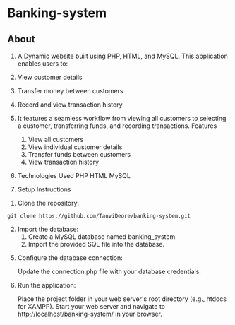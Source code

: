 # Banking-system

## About

1) A Dynamic website built using PHP, HTML, and MySQL. This application enables users to:
  1) View customer details
  2) Transfer money between customers
  3) Record and view transaction history

2) It features a seamless workflow from viewing all customers to selecting a customer, transferring funds, and recording transactions.
Features
    1) View all customers
    2) View individual customer details
    3) Transfer funds between customers
    4) View transaction history

3) Technologies Used
    PHP
    HTML
    MySQL

4) Setup Instructions

  1. Clone the repository:
  
    git clone https://github.com/TanviDeore/banking-system.git

   2. Import the database:
        1) Create a MySQL database named banking_system.
        2) Import the provided SQL file into the database.

5) Configure the database connection:

    Update the connection.php file with your database credentials.

6) Run the application:

    Place the project folder in your web server's root directory (e.g., htdocs for XAMPP).
    Start your web server and navigate to http://localhost/banking-system/ in your browser.
